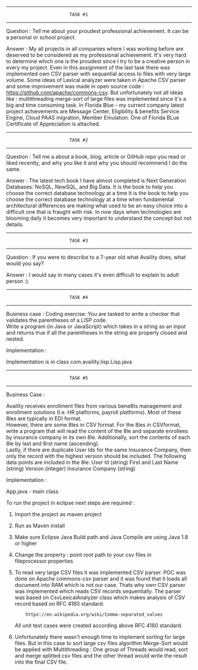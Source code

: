 -------------------------------------------------------------
							TASK #1
-------------------------------------------------------------	

Question : Tell me about your proudest professional achievement.  It can be a personal or school project. 

Answer : My all projects in all companies where I was working before are deserved to be considered
		as my professional achievement. It's very hard to determine which one is the proudest since I try to be 
		a creative person in every my project.
		Even in this assignment of the last task there was implemented own CSV parser with sequantial access to 
		files with very large volume. Some ideas of Lexical analyzer were taken in Apache CSV parser and some improvement was 
		made in open source code : https://github.com/apache/commons-csv.
		But unfortunately not all ideas like : multithreading merge-sort of large files was implemented since it's a big and time consuming task.
		In Florida Blue - my current company latest project achievements are  Message Center, Eligibility & benefits Service Engine,
		Cloud PAAS migration, Member Emulation. One of Florida BLue Certificate of Appreciation is attached.
  



-------------------------------------------------------------
							TASK #2
-------------------------------------------------------------	

Question : Tell me a about a book, blog, article or GitHub repo you read or liked recently, and why you like it and why you should recommend I do the same. 

Answer : The latest tech book I have almost completed is Next Generation Databases: NoSQL, NewSQL, and Big Data.
 		It is the book to help you choose the correct database technology at a time It is the book to help you choose the correct database technology at a time 
 		when fundamental architectural differences are making what used to be an easy choice into a difficult one that is fraught with risk.
 		In now days when technologies are blooming daily it becomes very important to understand the concept but not details.  
	

-------------------------------------------------------------
							TASK #3
-------------------------------------------------------------

Question : If you were to describe to a 7-year old what Availity does, what would you say? 

Answer : I would say in many cases it's even difficult to explain to adult person :). 

-------------------------------------------------------------
							TASK #4
-------------------------------------------------------------										

Business case :
Coding exercise: You are tasked to write a checker that validates the parentheses of a LISP code.  
Write a program (in Java or JavaScript) which takes in a string as an input and returns true if all the parentheses 
in the string are properly closed and nested.


Implementation :

Implementation is in class com.availity.lisp.Lisp.java

-------------------------------------------------------------
							TASK #5
-------------------------------------------------------------

Business Case :

Availity receives enrollment files from various bene8ts management and enrollment 
solutions (I.e. HR platforms, payroll platforms).  Most of these 8les are typically in EDI format.  
However, there are some 8les in CSV format.  For the 8les in CSVformat, 
write a program that will read the content of the 8le and separate enrollees by insurance company in its own 8le. 
Additionally, sort the contents of each 8le by last and 8rst name (ascending).  
Lastly, if there are duplicate User Ids for the same Insurance Company, then only the record with the highest version 
should be included. The following data points are included in the 8le:
User Id (string)
First and Last Name (string)
Version (integer)
Insurance Company (string)


Implementation :

App.java - main class

To run the project in eclipse next steps are required :

1. Import the project as maven project
2. Run as Maven install
3. Make sure Eclipse Java Build path and Java Compile are using Java 1.8 or higher
4. Change the property : point root path to your csv files in fileprocessor.properties


1. 	To read very large CSV files it was implemented CSV parser.
	POC was done on Apache commons-csv parser and it was found that it loads all document into RAM
	which is not our case. Thats why own CSV parser was implemented which reads CSV records sequentially.
	The parser was based on CsvLexicalAnalyzer class which makes analysis of CSV record based on RFC 4180 standard.

			https://en.wikipedia.org/wiki/Comma-separated_values
	
	All unit test cases were created according above RFC 4180 standard.
			
2.	Unfortunately there wasn't enough time to implement sorting for large files. 
	But in this case to sort large csv files algorithm Merge-Sort would be applied with Multithreading :
	One group of Threads would read, sort and merge splitted csv files and the other thread would write the result into the final CSV file.